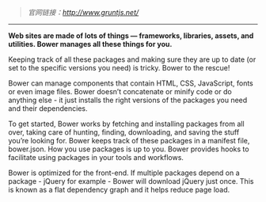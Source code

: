 > *官网链接：http://www.gruntjs.net/*

___

**Web sites are made of lots of things — frameworks, libraries, assets, and utilities. Bower manages all these things for you.**

Keeping track of all these packages and making sure they are up to date (or set to the specific versions you need) is tricky. Bower to the rescue!

Bower can manage components that contain HTML, CSS, JavaScript, fonts or even image files. Bower doesn’t concatenate or minify code or do anything else - it just installs the right versions of the packages you need and their dependencies.

To get started, Bower works by fetching and installing packages from all over, taking care of hunting, finding, downloading, and saving the stuff you’re looking for. Bower keeps track of these packages in a manifest file, bower.json. How you use packages is up to you. Bower provides hooks to facilitate using packages in your tools and workflows.

Bower is optimized for the front-end. If multiple packages depend on a package - jQuery for example - Bower will download jQuery just once. This is known as a flat dependency graph and it helps reduce page load.